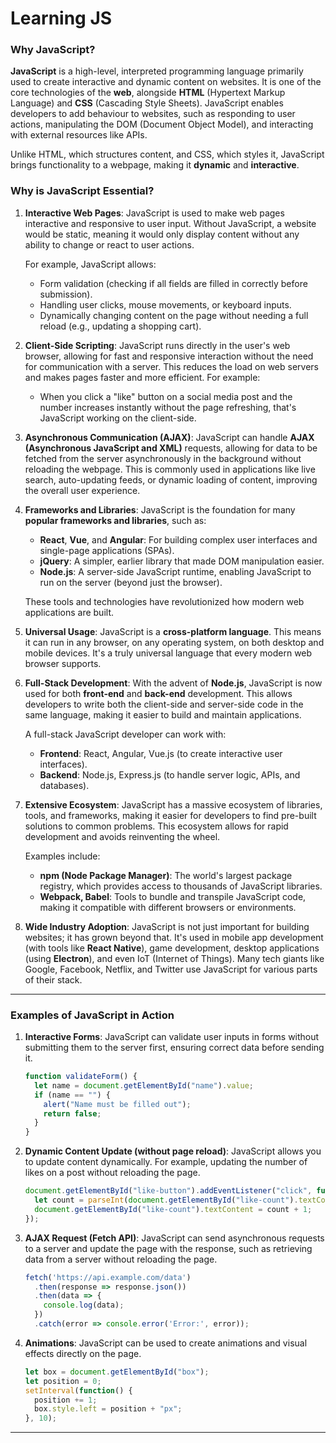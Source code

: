 # Learning JS

### Why JavaScript?

**JavaScript** is a high-level, interpreted programming language primarily used to create interactive and dynamic content on websites. It is one of the core technologies of the **web**, alongside **HTML** (Hypertext Markup Language) and **CSS** (Cascading Style Sheets). JavaScript enables developers to add behaviour to websites, such as responding to user actions, manipulating the DOM (Document Object Model), and interacting with external resources like APIs.

Unlike HTML, which structures content, and CSS, which styles it, JavaScript brings functionality to a webpage, making it **dynamic** and **interactive**.

### Why is JavaScript Essential?

1. **Interactive Web Pages**:
   JavaScript is used to make web pages interactive and responsive to user input. Without JavaScript, a website would be static, meaning it would only display content without any ability to change or react to user actions.
   
   For example, JavaScript allows:
   - Form validation (checking if all fields are filled in correctly before submission).
   - Handling user clicks, mouse movements, or keyboard inputs.
   - Dynamically changing content on the page without needing a full reload (e.g., updating a shopping cart).

2. **Client-Side Scripting**:
   JavaScript runs directly in the user's web browser, allowing for fast and responsive interaction without the need for communication with a server. This reduces the load on web servers and makes pages faster and more efficient. For example:
   - When you click a "like" button on a social media post and the number increases instantly without the page refreshing, that's JavaScript working on the client-side.
   
3. **Asynchronous Communication (AJAX)**:
   JavaScript can handle **AJAX (Asynchronous JavaScript and XML)** requests, allowing for data to be fetched from the server asynchronously in the background without reloading the webpage. This is commonly used in applications like live search, auto-updating feeds, or dynamic loading of content, improving the overall user experience.
   
4. **Frameworks and Libraries**:
   JavaScript is the foundation for many **popular frameworks and libraries**, such as:
   - **React**, **Vue**, and **Angular**: For building complex user interfaces and single-page applications (SPAs).
   - **jQuery**: A simpler, earlier library that made DOM manipulation easier.
   - **Node.js**: A server-side JavaScript runtime, enabling JavaScript to run on the server (beyond just the browser).

   These tools and technologies have revolutionized how modern web applications are built.

5. **Universal Usage**:
   JavaScript is a **cross-platform language**. This means it can run in any browser, on any operating system, on both desktop and mobile devices. It's a truly universal language that every modern web browser supports.

6. **Full-Stack Development**:
   With the advent of **Node.js**, JavaScript is now used for both **front-end** and **back-end** development. This allows developers to write both the client-side and server-side code in the same language, making it easier to build and maintain applications.
   
   A full-stack JavaScript developer can work with:
   - **Frontend**: React, Angular, Vue.js (to create interactive user interfaces).
   - **Backend**: Node.js, Express.js (to handle server logic, APIs, and databases).

7. **Extensive Ecosystem**:
   JavaScript has a massive ecosystem of libraries, tools, and frameworks, making it easier for developers to find pre-built solutions to common problems. This ecosystem allows for rapid development and avoids reinventing the wheel.

   Examples include:
   - **npm (Node Package Manager)**: The world's largest package registry, which provides access to thousands of JavaScript libraries.
   - **Webpack, Babel**: Tools to bundle and transpile JavaScript code, making it compatible with different browsers or environments.

8. **Wide Industry Adoption**:
   JavaScript is not just important for building websites; it has grown beyond that. It's used in mobile app development (with tools like **React Native**), game development, desktop applications (using **Electron**), and even IoT (Internet of Things). Many tech giants like Google, Facebook, Netflix, and Twitter use JavaScript for various parts of their stack.

---

### Examples of JavaScript in Action

1. **Interactive Forms**:
   JavaScript can validate user inputs in forms without submitting them to the server first, ensuring correct data before sending it.
   ```javascript
   function validateForm() {
     let name = document.getElementById("name").value;
     if (name == "") {
       alert("Name must be filled out");
       return false;
     }
   }
   ```

2. **Dynamic Content Update (without page reload)**:
   JavaScript allows you to update content dynamically. For example, updating the number of likes on a post without reloading the page.
   ```javascript
   document.getElementById("like-button").addEventListener("click", function() {
     let count = parseInt(document.getElementById("like-count").textContent);
     document.getElementById("like-count").textContent = count + 1;
   });
   ```

3. **AJAX Request (Fetch API)**:
   JavaScript can send asynchronous requests to a server and update the page with the response, such as retrieving data from a server without reloading the page.
   ```javascript
   fetch('https://api.example.com/data')
     .then(response => response.json())
     .then(data => {
       console.log(data);
     })
     .catch(error => console.error('Error:', error));
   ```

4. **Animations**:
   JavaScript can be used to create animations and visual effects directly on the page.
   ```javascript
   let box = document.getElementById("box");
   let position = 0;
   setInterval(function() {
     position += 1;
     box.style.left = position + "px";
   }, 10);
   ```

---

